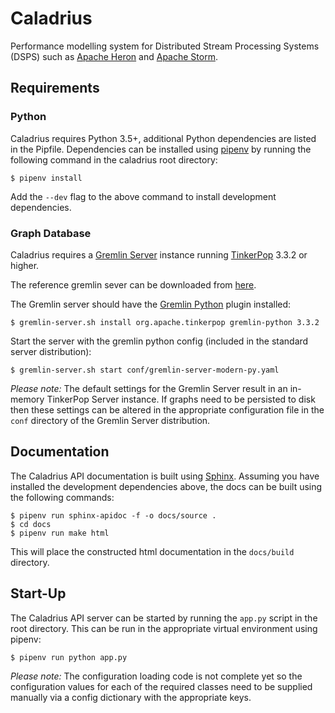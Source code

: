 # Caladrius

Performance modelling system for Distributed Stream Processing Systems (DSPS)
such as [Apache Heron](https://apache.github.io/incubator-heron/) and [Apache
Storm](http://storm.apache.org/).

## Requirements

### Python

Caladrius requires Python 3.5+, additional Python dependencies are listed in
the Pipfile. Dependencies can be installed using
[pipenv](https://docs.pipenv.org/) by running the following command in the
caladrius root directory:

    $ pipenv install 

Add the `--dev` flag to the above command to install development dependencies.

### Graph Database

Caladrius requires a [Gremlin
Server](http://tinkerpop.apache.org/docs/current/reference/#gremlin-server)
instance running [TinkerPop](http://tinkerpop.apache.org/) 3.3.2 or higher. 

The reference gremlin sever can be downloaded from [here](https://www.apache.org/dyn/closer.lua/tinkerpop/3.3.2/apache-tinkerpop-gremlin-server-3.3.2-bin.zip).

The Gremlin server should have the [Gremlin
Python](http://tinkerpop.apache.org/docs/current/reference/#gremlin-python)
plugin installed:

    $ gremlin-server.sh install org.apache.tinkerpop gremlin-python 3.3.2

Start the server with the gremlin python config (included in the standard
server distribution):

    $ gremlin-server.sh start conf/gremlin-server-modern-py.yaml

*Please note:* The default settings for the Gremlin Server result in an
in-memory TinkerPop Server instance. If graphs need to be persisted to disk
then these settings can be altered in the appropriate configuration file in the
`conf` directory of the Gremlin Server distribution.

## Documentation

The Caladrius API documentation is built using
[Sphinx](http://www.sphinx-doc.org/en/master/index.html). Assuming you have
installed the development dependencies above, the docs can be built using the
following commands:

    $ pipenv run sphinx-apidoc -f -o docs/source .
    $ cd docs
    $ pipenv run make html

This will place the constructed html documentation in the `docs/build`
directory.
    
## Start-Up

The Caladrius API server can be started by running the `app.py` script in the
root directory. This can be run in the appropriate virtual environment using
pipenv:

    $ pipenv run python app.py

*Please note:* The configuration loading code is not complete yet so the
configuration values for each of the required classes need to be supplied
manually via a config dictionary with the appropriate keys.
